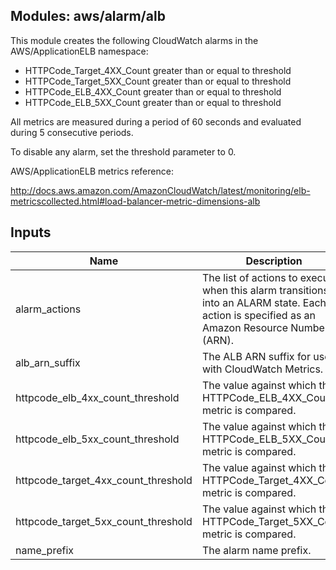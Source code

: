 ## Modules: aws/alarm/alb

This module creates the following CloudWatch alarms in the
AWS/ApplicationELB namespace:

  - HTTPCode_Target_4XX_Count greater than or equal to threshold
  - HTTPCode_Target_5XX_Count greater than or equal to threshold
  - HTTPCode_ELB_4XX_Count greater than or equal to threshold
  - HTTPCode_ELB_5XX_Count greater than or equal to threshold

All metrics are measured during a period of 60 seconds and evaluated
during 5 consecutive periods.

To disable any alarm, set the threshold parameter to 0.

AWS/ApplicationELB metrics reference:

http://docs.aws.amazon.com/AmazonCloudWatch/latest/monitoring/elb-metricscollected.html#load-balancer-metric-dimensions-alb

## Inputs

| Name | Description | Type | Default | Required |
|------|-------------|:----:|:-----:|:-----:|
| alarm\_actions | The list of actions to execute when this alarm transitions into an ALARM state. Each action is specified as an Amazon Resource Number (ARN). | list | `<list>` | no |
| alb\_arn\_suffix | The ALB ARN suffix for use with CloudWatch Metrics. | string | n/a | yes |
| httpcode\_elb\_4xx\_count\_threshold | The value against which the HTTPCode_ELB_4XX_Count metric is compared. | string | `"0"` | no |
| httpcode\_elb\_5xx\_count\_threshold | The value against which the HTTPCode_ELB_5XX_Count metric is compared. | string | `"80"` | no |
| httpcode\_target\_4xx\_count\_threshold | The value against which the HTTPCode_Target_4XX_Count metric is compared. | string | `"0"` | no |
| httpcode\_target\_5xx\_count\_threshold | The value against which the HTTPCode_Target_5XX_Count metric is compared. | string | `"80"` | no |
| name\_prefix | The alarm name prefix. | string | n/a | yes |

